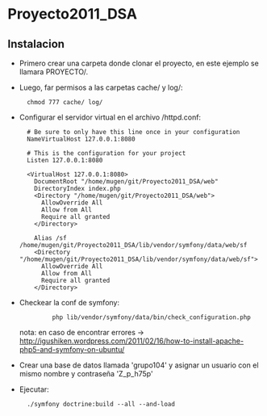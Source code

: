 Proyecto2011_DSA
================

Instalacion
------------
- Primero crear una carpeta donde clonar el proyecto, en este ejemplo se llamara PROYECTO/.
- Luego, far permisos a las carpetas cache/ y log/:
                
        chmod 777 cache/ log/

- Configurar el servidor virtual en el archivo /httpd.conf:
        
        
        # Be sure to only have this line once in your configuration
        NameVirtualHost 127.0.0.1:8080
        
        # This is the configuration for your project
        Listen 127.0.0.1:8080
        
        <VirtualHost 127.0.0.1:8080>
          DocumentRoot "/home/mugen/git/Proyecto2011_DSA/web"
          DirectoryIndex index.php
          <Directory "/home/mugen/git/Proyecto2011_DSA/web">
            AllowOverride All
            Allow from All
            Require all granted
          </Directory>
        
          Alias /sf /home/mugen/git/Proyecto2011_DSA/lib/vendor/symfony/data/web/sf
          <Directory "/home/mugen/git/Proyecto2011_DSA/lib/vendor/symfony/data/web/sf">
            AllowOverride All
            Allow from All
            Require all granted
          </Directory>
          
 - Checkear la conf de symfony:
                
                php lib/vendor/symfony/data/bin/check_configuration.php
     nota: en caso de encontrar errores -> http://igushiken.wordpress.com/2011/02/16/how-to-install-apache-php5-and-symfony-on-ubuntu/
     
- Crear una base de datos llamada 'grupo104' y asignar un usuario con el mismo nombre y contraseña 'Z_p_h75p' 
- Ejecutar:

        ./symfony doctrine:build --all --and-load
